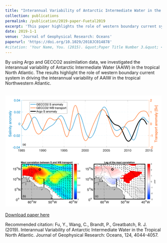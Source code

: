 ```yaml
---
title: "Interannual Variability of Antarctic Intermediate Water in the Tropical North Atlantic"
collection: publications
permalink: /publication/2019-paper-Fuetal2019
excerpt: 'This paper highlights the role of western boundary current system in the interannual variability of the Antarctic Intermediate Water in the tropical Northwestern Atlantic.'
date: 2019-1-1
venue: 'Journal of Geophysical Research: Oceans'
paperurl: 'https://doi.org/10.1029/2018JC014878'
#citation: 'Your Name, You. (2015). &quot;Paper Title Number 3.&quot; <i>Journal 1</i>. 1(3).'
---
```

By using Argo and GECCO2 assimilation data, we investigated the interannual variability of Antarctic Intermediate Water (AAIW) in the tropical North Atlantic. The results highlight the role of western boundary current system in driving the interannual variability of AAIW in the tropical Northwestern Atlantic.

<br/><img width="850" src='/images/Fu2019fig.png'>

[Download paper here](http://fuyao5411.github.io/papers/Fu2019.pdf)

Recommended citation: Fu, Y., Wang, C., Brandt, P., Greatbatch, R. J. (2019). Interannual Variability of Antarctic Intermediate Water in the Tropical North Atlantic. Journal of Geophysical Research: Oceans, 124, 4044-4057.